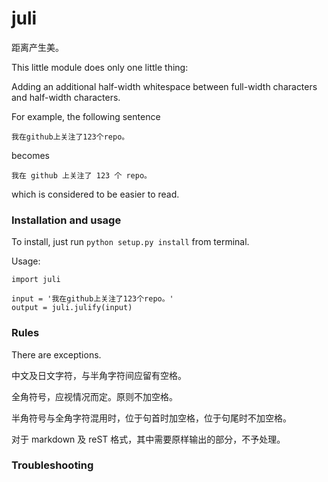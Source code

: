 # juli

距离产生美。

This little module does only one little thing:

Adding an additional half-width whitespace between full-width characters and half-width characters.

For example, the following sentence

```
我在github上关注了123个repo。
```

becomes

```
我在 github 上关注了 123 个 repo。
```

which is considered to be easier to read.


### Installation and usage

To install, just run `python setup.py install` from terminal.

Usage:

```
import juli

input = '我在github上关注了123个repo。'
output = juli.julify(input)
```

### Rules

There are exceptions.

中文及日文字符，与半角字符间应留有空格。

全角符号，应视情况而定。原则不加空格。

半角符号与全角字符混用时，位于句首时加空格，位于句尾时不加空格。

对于 markdown 及 reST 格式，其中需要原样输出的部分，不予处理。


### Troubleshooting

